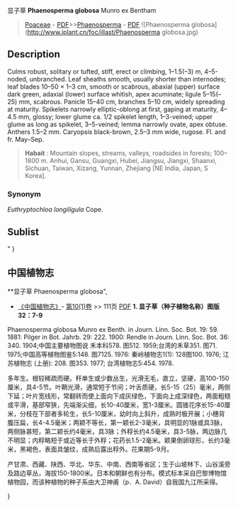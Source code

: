 显子草 **Phaenosperma globosa** Munro ex Bentham

> [Poaceae](http://www.iplant.cn/info/Poaceae?t=foc) - [PDF](http://www.iplant.cn/foc/pdf/Poaceae.pdf)>>[Phaenosperma](http://www.iplant.cn/info/Phaenosperma?t=foc) - [PDF](http://www.iplant.cn/foc/pdf/Phaenosperma.pdf)
![Phaenosperma globosa](http://www.iplant.cn/foc/illast/Phaenosperma globosa.jpg)

## Description

Culms robust, solitary or tufted, stiff, erect or climbing, 1–1.5(–3) m, 4–5-noded, unbranched. Leaf sheaths smooth, usually shorter than internodes; leaf blades 10–50 × 1–3 cm, smooth or scabrous, abaxial (upper) surface dark green, adaxial (lower) surface whitish, apex acuminate; ligule 5–15(–25) mm, scabrous. Panicle 15–40 cm, branches 5–10 cm, widely spreading at maturity. Spikelets narrowly elliptic-oblong at first, gaping at maturity, 4–4.5 mm, glossy; lower glume ca. 1/2 spikelet length, 1–3-veined; upper glume as long as spikelet, 3–5-veined; lemma narrowly ovate, apex obtuse. Anthers 1.5–2 mm. Caryopsis black-brown, 2.5–3 mm wide, rugose. Fl. and fr. May–Sep.


> **Habait** : 
> Mountain slopes, streams, valleys, roadsides in forests; 100–1800 m. Anhui, Gansu, Guangxi, Hubei, Jiangsu, Jiangxi, Shaanxi, Sichuan, Taiwan, Xizang, Yunnan, Zhejiang [NE India, Japan, S Korea].

### Synonym
*Euthryptochloa longiligula* Cope.


## Sublist
"
}
## 中国植物志



**显子草 Phaenosperma globosa",


* [《中国植物志》](http://www.iplant.cn/frps)- [第10(1)卷](http://www.iplant.cn/frps/vol/10(1)) >> 111页 [PDF](http://www.iplant.cn/frps/pdf/10(1)/111.pdf)
**1. 显子草（种子植物名称）图版32：7-9**

Phaenosperma globosa Munro ex Benth. in Journ. Linn. Soc. Bot. 19: 59. 1881: Pilger in Bot. Jahrb. 29: 222. 1900: Rendle in Journ. Linn. Soc. Bot. 36: 340. 1904;中国主要植物图说 禾本科578. 图512. 1959;台湾的禾草351. 图71. 1975;中国高等植物图鉴5:148. 图7125. 1976: 秦岭植物志1(1): 128图100. 1976; 江苏植物志 (上册): 208. 图353. 1977; 台湾植物志5:454. 1978.

多年生。根较稀疏而硬。秆单生或少数丛生，光滑无毛，直立，坚硬，高100-150厘米，具4-5节。叶鞘光滑，通常短于节间；叶舌质硬，长5-15（25）毫米，两侧下延；叶片宽线形，常翻转而使上面向下成灰绿色，下面向上成深绿色，两面粗糙或平滑，基部窄狭，先端渐尖细，长10-40厘米，宽1-3厘米。圆锥花序长15-40厘米，分枝在下部者多轮生，长5-10厘米，幼时向上斜升，成熟时极开展；小穗背腹压扁，长4-4.5毫米；两颖不等长，第一颖长2-3毫米，具明显的1脉或具3脉，两侧脉甚短，第二颖长约4毫米，具3脉；外稃长约4.5毫米，具3-5脉，两边脉几不明显；内稃略短于或近等长于外稃；花药长1.5-2毫米。颖果倒卵球形，长约3毫米，黑褐色，表面具皱纹，成熟后露出稃外。花果期5-9月。

产甘肃、西藏、陕西、华北、华东、中南、西南等省区；生于山坡林下、山谷溪旁及路边草丛，海拔150-1800米。日本和朝鲜也有分布。模式标本采自巴黎博物馆植物园，而该种植物的种子系由大卫神甫（p．A. David）自我国九江所采得。



}